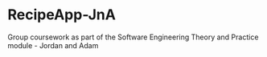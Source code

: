 # RecipeApp-JnA
Group coursework as part of the Software Engineering Theory and Practice module - Jordan and Adam
